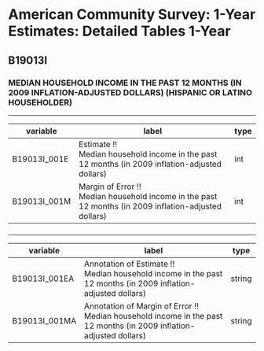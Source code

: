 # American Community Survey: 1-Year Estimates: Detailed Tables 1-Year

## B19013I

### MEDIAN HOUSEHOLD INCOME IN THE PAST 12 MONTHS (IN 2009 INFLATION-ADJUSTED DOLLARS) (HISPANIC OR LATINO HOUSEHOLDER)

___

| variable | label | type |
| ----- | ----- | ----- |
| B19013I_001E | Estimate !!<br>Median household income in the past 12 months (in 2009 inflation-adjusted dollars) | int |
| B19013I_001M | Margin of Error !!<br>Median household income in the past 12 months (in 2009 inflation-adjusted dollars) | int |
### 

___

| variable | label | type |
| ----- | ----- | ----- |
| B19013I_001EA | Annotation of Estimate !!<br>Median household income in the past 12 months (in 2009 inflation-adjusted dollars) | string |
| B19013I_001MA | Annotation of Margin of Error !!<br>Median household income in the past 12 months (in 2009 inflation-adjusted dollars) | string |

